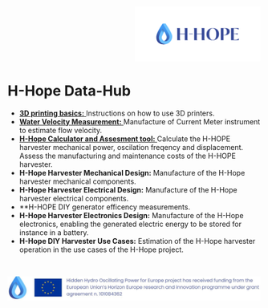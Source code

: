 <div align="right">
<img src="/images/Logo_istituzionale.png" alt="drawing" width="250"/>
</div>

# H-Hope Data-Hub


- <a href="https://github.com/H-HOPE/H-HOPE-3D-printing"> **3D printing basics:** </a>Instructions on how to use 3D printers.
-	<a href="https://github.com/H-HOPE/H-HOPE-current-meter"> **Water Velocity Measurement:** </a> Manufacture of Current Meter instrument to estimate flow velocity.
-	<a href="https://github.com/H-HOPE/Online-Calculator-and-Assesment-tool"> **H-Hope Calculator and Assesment tool:** </a> Calculate the H-HOPE harvester mechanical power, oscilation freqency and displacement. Assess the manufacturing and maintenance costs of the H-HOPE harvester.
-	**H-Hope Harvester Mechanical Design:** Manufacture of the H-Hope harvester mechanical components.
- **H-Hope Harvester Electrical Design:** Manufacture of the H-Hope harvester electrical components.
- **H-HOPE DIY generator efficency measurements.
- **H-Hope Harvester Electronics Design:** Manufacture of the H-Hope electronics, enabling the generated electric energy to be stored for instance in a battery.
-	**H-Hope DIY Harvester Use Cases:** Estimation of the H-Hope harvester operation in the use cases of the H-Hope project.

&nbsp;
&nbsp;
&nbsp;

<div align="center">
<img src="./images/H-HOPE_footer.JPG" alt="drawing" width="1472"/>
</div>
